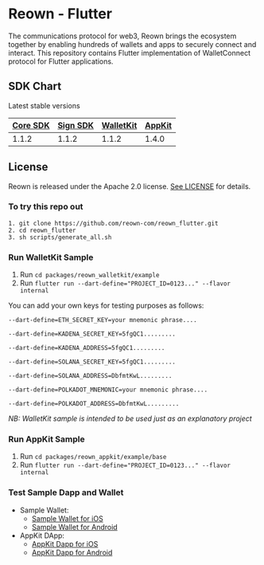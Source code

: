 # **Reown - Flutter**

The communications protocol for web3, Reown brings the ecosystem together by enabling hundreds of wallets and apps to securely connect and interact. This repository contains Flutter implementation of WalletConnect protocol for Flutter applications.

## SDK Chart

Latest stable versions

| [Core SDK](packages/reown_core) | [Sign SDK](packages/reown_sign) | [WalletKit](packages/reown_walletkit) | [AppKit](packages/reown_appkit) |
|---------------------------------|---------------------------------|---------------------------------------|---------------------------------|
| 1.1.2                           | 1.1.2                           | 1.1.2                                 | 1.4.0                           |

## License

Reown is released under the Apache 2.0 license. [See LICENSE](/LICENSE) for details.

### To try this repo out

```
1. git clone https://github.com/reown-com/reown_flutter.git
2. cd reown_flutter
3. sh scripts/generate_all.sh
```

### Run WalletKit Sample

1. Run `cd packages/reown_walletkit/example`
2. Run `flutter run --dart-define="PROJECT_ID=0123..." --flavor internal`

You can add your own keys for testing purposes as follows:

`--dart-define=ETH_SECRET_KEY=your mnemonic phrase....`

`--dart-define=KADENA_SECRET_KEY=5fgQC1.........`

`--dart-define=KADENA_ADDRESS=5fgQC1.........`

`--dart-define=SOLANA_SECRET_KEY=5fgQC1.........`

`--dart-define=SOLANA_ADDRESS=DbfmtKwL.........`

`--dart-define=POLKADOT_MNEMONIC=your mnemonic phrase....`

`--dart-define=POLKADOT_ADDRESS=DbfmtKwL.........`

_NB: WalletKit sample is intended to be used just as an explanatory project_


### Run AppKit Sample

1. Run `cd packages/reown_appkit/example/base`
2. Run `flutter run --dart-define="PROJECT_ID=0123..." --flavor internal`

### Test Sample Dapp and Wallet

- Sample Wallet:
  - [Sample Wallet for iOS](https://testflight.apple.com/join/Uv0XoBuD)
  - [Sample Wallet for Android](https://appdistribution.firebase.dev/i/2b8b3dce9e2831cd)
- AppKit DApp:
  - [AppKit Dapp for iOS](https://testflight.apple.com/join/6aRJSllc)
  - [AppKit Dapp for Android](https://appdistribution.firebase.dev/i/2c6573f6956fa7b5)
